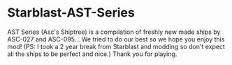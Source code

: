 # Starblast-AST-Series
AST Series (Asc's Shiptree) is a compilation of freshly new made ships by ASC-027 and ASC-095... We tried to do our best so we hope you enjoy this mod! (PS: I took a 2 year break from Starblast and modding so don't expect all the ships to be perfect and nice.) Thank you for playing.
